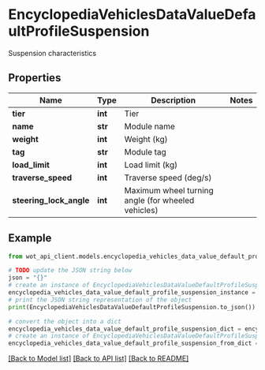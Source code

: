# EncyclopediaVehiclesDataValueDefaultProfileSuspension

Suspension characteristics

## Properties

Name | Type | Description | Notes
------------ | ------------- | ------------- | -------------
**tier** | **int** | Tier | 
**name** | **str** | Module name | 
**weight** | **int** | Weight (kg) | 
**tag** | **str** | Module tag | 
**load_limit** | **int** | Load limit (kg) | 
**traverse_speed** | **int** | Traverse speed (deg/s) | 
**steering_lock_angle** | **int** | Maximum wheel turning angle (for wheeled vehicles) | 

## Example

```python
from wot_api_client.models.encyclopedia_vehicles_data_value_default_profile_suspension import EncyclopediaVehiclesDataValueDefaultProfileSuspension

# TODO update the JSON string below
json = "{}"
# create an instance of EncyclopediaVehiclesDataValueDefaultProfileSuspension from a JSON string
encyclopedia_vehicles_data_value_default_profile_suspension_instance = EncyclopediaVehiclesDataValueDefaultProfileSuspension.from_json(json)
# print the JSON string representation of the object
print(EncyclopediaVehiclesDataValueDefaultProfileSuspension.to_json())

# convert the object into a dict
encyclopedia_vehicles_data_value_default_profile_suspension_dict = encyclopedia_vehicles_data_value_default_profile_suspension_instance.to_dict()
# create an instance of EncyclopediaVehiclesDataValueDefaultProfileSuspension from a dict
encyclopedia_vehicles_data_value_default_profile_suspension_from_dict = EncyclopediaVehiclesDataValueDefaultProfileSuspension.from_dict(encyclopedia_vehicles_data_value_default_profile_suspension_dict)
```
[[Back to Model list]](../README.md#documentation-for-models) [[Back to API list]](../README.md#documentation-for-api-endpoints) [[Back to README]](../README.md)


